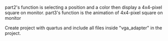 part2's function is selecting a position and a color then display a 4x4-pixel square on monitor.
part3's function is the animation of 4x4-pixel square on monitor

Create project with quartus and include all files inside "vga_adapter" in the project.
